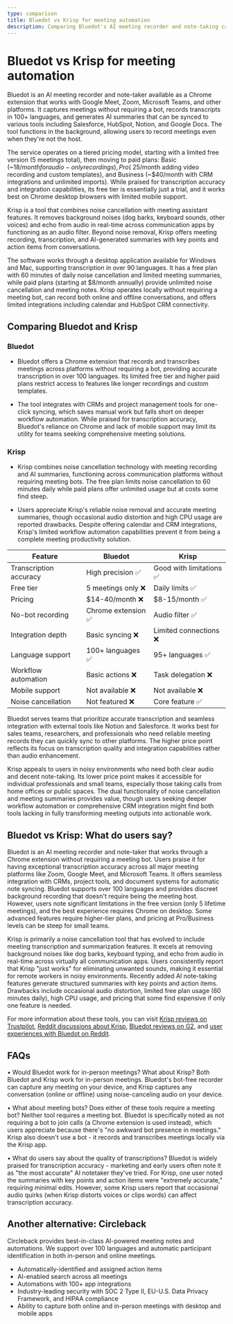 ```yaml
---
type: comparison
title: Bluedot vs Krisp for meeting automation
description: Comparing Bluedot's AI meeting recorder and note-taking capabilities against Krisp's noise cancellation and meeting assistant features for professionals seeking meeting automation solutions.
---
```


# Bluedot vs Krisp for meeting automation

Bluedot is an AI meeting recorder and note-taker available as a Chrome extension that works with Google Meet, Zoom, Microsoft Teams, and other platforms. It captures meetings without requiring a bot, records transcripts in 100+ languages, and generates AI summaries that can be synced to various tools including Salesforce, HubSpot, Notion, and Google Docs. The tool functions in the background, allowing users to record meetings even when they're not the host.

The service operates on a tiered pricing model, starting with a limited free version (5 meetings total), then moving to paid plans: Basic (~$18/month for audio-only recordings), Pro (~$25/month adding video recording and custom templates), and Business (~$40/month with CRM integrations and unlimited imports). While praised for transcription accuracy and integration capabilities, its free tier is essentially just a trial, and it works best on Chrome desktop browsers with limited mobile support.

Krisp is a tool that combines noise cancellation with meeting assistant features. It removes background noises (dog barks, keyboard sounds, other voices) and echo from audio in real-time across communication apps by functioning as an audio filter. Beyond noise removal, Krisp offers meeting recording, transcription, and AI-generated summaries with key points and action items from conversations.

The software works through a desktop application available for Windows and Mac, supporting transcription in over 90 languages. It has a free plan with 60 minutes of daily noise cancellation and limited meeting summaries, while paid plans (starting at $8/month annually) provide unlimited noise cancellation and meeting notes. Krisp operates locally without requiring a meeting bot, can record both online and offline conversations, and offers limited integrations including calendar and HubSpot CRM connectivity.

## Comparing Bluedot and Krisp

### Bluedot

* Bluedot offers a Chrome extension that records and transcribes meetings across platforms without requiring a bot, providing accurate transcription in over 100 languages. Its limited free tier and higher paid plans restrict access to features like longer recordings and custom templates.

* The tool integrates with CRMs and project management tools for one-click syncing, which saves manual work but falls short on deeper workflow automation. While praised for transcription accuracy, Bluedot's reliance on Chrome and lack of mobile support may limit its utility for teams seeking comprehensive meeting solutions.

### Krisp

* Krisp combines noise cancellation technology with meeting recording and AI summaries, functioning across communication platforms without requiring meeting bots. The free plan limits noise cancellation to 60 minutes daily while paid plans offer unlimited usage but at costs some find steep.

* Users appreciate Krisp's reliable noise removal and accurate meeting summaries, though occasional audio distortion and high CPU usage are reported drawbacks. Despite offering calendar and CRM integrations, Krisp's limited workflow automation capabilities prevent it from being a complete meeting productivity solution.

| Feature | Bluedot | Krisp |
|---------|---------|-------|
| Transcription accuracy | High precision ✅ | Good with limitations ✅ |
| Free tier | 5 meetings only ❌ | Daily limits ✅ |
| Pricing | $14-40/month ❌ | $8-15/month ✅ |
| No-bot recording | Chrome extension ✅ | Audio filter ✅ |
| Integration depth | Basic syncing ❌ | Limited connections ❌ |
| Language support | 100+ languages ✅ | 95+ languages ✅ |
| Workflow automation | Basic actions ❌ | Task delegation ❌ |
| Mobile support | Not available ❌ | Not available ❌ |
| Noise cancellation | Not featured ❌ | Core feature ✅ |

Bluedot serves teams that prioritize accurate transcription and seamless integration with external tools like Notion and Salesforce. It works best for sales teams, researchers, and professionals who need reliable meeting records they can quickly sync to other platforms. The higher price point reflects its focus on transcription quality and integration capabilities rather than audio enhancement.

Krisp appeals to users in noisy environments who need both clear audio and decent note-taking. Its lower price point makes it accessible for individual professionals and small teams, especially those taking calls from home offices or public spaces. The dual functionality of noise cancellation and meeting summaries provides value, though users seeking deeper workflow automation or comprehensive CRM integration might find both tools lacking in fully transforming meeting outputs into actionable work.

## Bluedot vs Krisp: What do users say?

Bluedot is an AI meeting recorder and note-taker that works through a Chrome extension without requiring a meeting bot. Users praise it for having exceptional transcription accuracy across all major meeting platforms like Zoom, Google Meet, and Microsoft Teams. It offers seamless integration with CRMs, project tools, and document systems for automatic note syncing. Bluedot supports over 100 languages and provides discreet background recording that doesn't require being the meeting host. However, users note significant limitations in the free version (only 5 lifetime meetings), and the best experience requires Chrome on desktop. Some advanced features require higher-tier plans, and pricing at Pro/Business levels can be steep for small teams.

Krisp is primarily a noise cancellation tool that has evolved to include meeting transcription and summarization features. It excels at removing background noises like dog barks, keyboard typing, and echo from audio in real-time across virtually all communication apps. Users consistently report that Krisp "just works" for eliminating unwanted sounds, making it essential for remote workers in noisy environments. Recently added AI note-taking features generate structured summaries with key points and action items. Drawbacks include occasional audio distortion, limited free plan usage (60 minutes daily), high CPU usage, and pricing that some find expensive if only one feature is needed.

For more information about these tools, you can visit [Krisp reviews on Trustpilot](https://www.trustpilot.com/review/krisp.ai), [Reddit discussions about Krisp](https://www.reddit.com/r/digitalnomad/comments/1ggviog/best_noise_cancellation_software_ive_been/), [Bluedot reviews on G2](https://www.g2.com/products/bluedot-bluedot/reviews), and [user experiences with Bluedot on Reddit](https://www.reddit.com/r/electricvehicles/comments/18mw5zo/anyone_else_here_use_the_bluedot_app/).

## FAQs 
• Would Bluedot work for in-person meetings? What about Krisp?
Both Bluedot and Krisp work for in-person meetings. Bluedot's bot-free recorder can capture any meeting on your device, and Krisp captures any conversation (online or offline) using noise-canceling audio on your device.

• What about meeting bots? Does either of these tools require a meeting bot?
Neither tool requires a meeting bot. Bluedot is specifically noted as not requiring a bot to join calls (a Chrome extension is used instead), which users appreciate because there's "no awkward bot presence in meetings." Krisp also doesn't use a bot - it records and transcribes meetings locally via the Krisp app.

• What do users say about the quality of transcriptions?
Bluedot is widely praised for transcription accuracy - marketing and early users often note it as "the most accurate" AI notetaker they've tried. For Krisp, one user noted the summaries with key points and action items were "extremely accurate," requiring minimal edits. However, some Krisp users report that occasional audio quirks (when Krisp distorts voices or clips words) can affect transcription accuracy.

## Another alternative: Circleback
Circleback provides best-in-class AI-powered meeting notes and automations. We support over 100 languages and automatic participant identification in both in-person and online meetings.
* Automatically-identified and assigned action items
* AI-enabled search across all meetings
* Automations with 100+ app integrations
* Industry-leading security with SOC 2 Type II, EU-U.S. Data Privacy Framework, and HIPAA compliance
* Ability to capture both online and in-person meetings with desktop and mobile apps